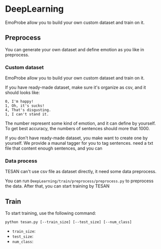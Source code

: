 # DeepLearning

EmoProbe allow you to build your own custom dataset and train on it.

## Preprocess

You can generate your own dataset and define emotion as you like in preprocess.

### Custom dataset

EmoProbe allow you to build your own custom dataset and train on it. 

If you have ready-made dataset, make sure it's organize as csv, and it should looks like:

```
0, I'm happy!
1, Oh, it's sucks!
4, That's disgusting.
1, I can't stand it.
```

The number represent some kind of emotion, and it can define by yourself. To get best accuracy, the numbers of sentences should more that 1000.

If you don't have ready-made dataset, you make want to create one by yourself. We provide a maunal tagger for you to tag sentences. need a txt file that content enough sentences, and you can

### Data process

TESAN can't use csv file as dataset directly, it need some data preprocess.

You can run `DeepLearning/train/preprocess/preprocess.py` to preprocess the data. After that, you can start training by TESAN

## Train

To start training, use the following command:

```
python tesan.py [--train_size] [--test_size] [--num_class]
```


- ``train_size``: 
- ``test_size``: 
- ``num_class``: 
